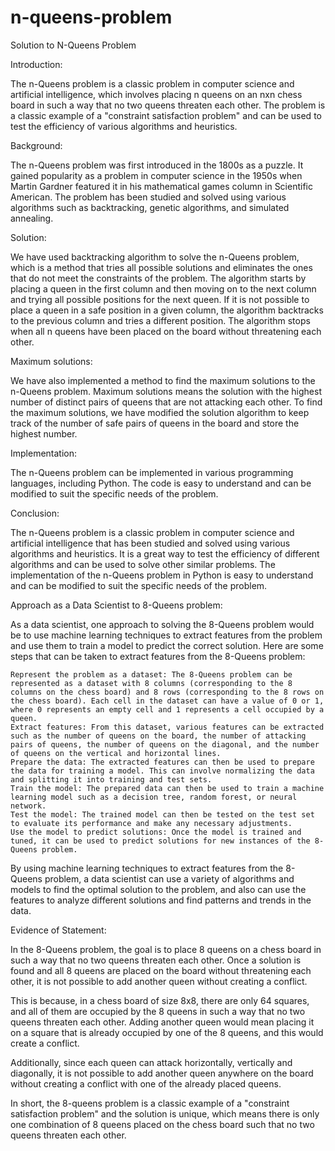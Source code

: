 # n-queens-problem
Solution to N-Queens Problem

Introduction:

The n-Queens problem is a classic problem in computer science and artificial intelligence, 
which involves placing n queens on an nxn chess board in such a way that no two queens threaten each other. 
The problem is a classic example of a "constraint satisfaction problem" and can be used to test the efficiency of various algorithms and 
heuristics.

Background:

The n-Queens problem was first introduced in the 1800s as a puzzle. It gained popularity as a problem in computer science in the 1950s 
when Martin Gardner featured it in his mathematical games column in Scientific American. 
The problem has been studied and solved using various algorithms such as backtracking, genetic algorithms, and simulated annealing.

Solution:

We have used backtracking algorithm to solve the n-Queens problem, which is a method that tries all possible solutions and 
eliminates the ones that do not meet the constraints of the problem. 
The algorithm starts by placing a queen in the first column and then moving on to the next column and trying all possible positions for the next queen. 
If it is not possible to place a queen in a safe position in a given column, the algorithm backtracks to the previous column and tries a different position. 
The algorithm stops when all n queens have been placed on the board without threatening each other.

Maximum solutions:

We have also implemented a method to find the maximum solutions to the n-Queens problem. 
Maximum solutions means the solution with the highest number of distinct pairs of queens that are not attacking each other. 
To find the maximum solutions, we have modified the solution algorithm to keep track of the number of safe pairs of queens in the board and
store the highest number.

Implementation:

The n-Queens problem can be implemented in various programming languages, including Python. 
The code is easy to understand and can be modified to suit the specific needs of the problem.

Conclusion:

The n-Queens problem is a classic problem in computer science and artificial intelligence that has been studied and 
solved using various algorithms and heuristics. It is a great way to test the efficiency of different algorithms and can be used to solve other similar problems. 
The implementation of the n-Queens problem in Python is easy to understand and can be modified to suit the specific needs of the problem.


Approach as a Data Scientist to 8-Queens problem:

As a data scientist, one approach to solving the 8-Queens problem would be to use machine learning techniques to extract features from the problem and use them to train a model to predict the correct solution.
Here are some steps that can be taken to extract features from the 8-Queens problem:

	Represent the problem as a dataset: The 8-Queens problem can be represented as a dataset with 8 columns (corresponding to the 8 columns on the chess board) and 8 rows (corresponding to the 8 rows on the chess board). Each cell in the dataset can have a value of 0 or 1, where 0 represents an empty cell and 1 represents a cell occupied by a queen.
	Extract features: From this dataset, various features can be extracted such as the number of queens on the board, the number of attacking pairs of queens, the number of queens on the diagonal, and the number of queens on the vertical and horizontal lines.
	Prepare the data: The extracted features can then be used to prepare the data for training a model. This can involve normalizing the data and splitting it into training and test sets.
	Train the model: The prepared data can then be used to train a machine learning model such as a decision tree, random forest, or neural network.
	Test the model: The trained model can then be tested on the test set to evaluate its performance and make any necessary adjustments.
	Use the model to predict solutions: Once the model is trained and tuned, it can be used to predict solutions for new instances of the 8-Queens problem.
By using machine learning techniques to extract features from the 8-Queens problem, a data scientist can use a variety of algorithms and models to find the optimal solution to the problem, and also can use the features to analyze different solutions and find patterns and trends in the data.


Evidence of Statement:

In the 8-Queens problem, the goal is to place 8 queens on a chess board in such a way that no two queens threaten each other. 
Once a solution is found and all 8 queens are placed on the board without threatening each other, 
it is not possible to add another queen without creating a conflict.

This is because, in a chess board of size 8x8, there are only 64 squares, and all of them are occupied by the 8 queens in such a way that
no two queens threaten each other. Adding another queen would mean placing it on a square that is already occupied by one of the 8 queens,
and this would create a conflict.

Additionally, since each queen can attack horizontally, vertically and diagonally, 
it is not possible to add another queen anywhere on the board without creating a conflict with one of the already placed queens.

In short, the 8-queens problem is a classic example of a "constraint satisfaction problem" and the solution is unique, 
which means there is only one combination of 8 queens placed on the chess board such that no two queens threaten each other.
